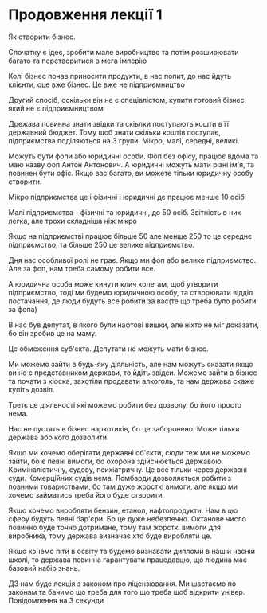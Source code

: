 # Продовження лекції 1

Як створити бізнес.

Спочатку є ідеє, зробити мале виробництво та потім розширювати багато та перетворитися в мега імперію

Колі бізнес почав приносити продукти, в нас попит, до нас йдуть клієнти, оце вже бізнес. Це вже не підприємництво

Другий спосіб, оскільки він не є спеціалістом, купити готовий бізнес, який не є підприємництвом

Дрежава повинна знати звідки та скіьлки поступають кошти в її державний бюджет. Тому щоб знати скільки коштів поступає, підприємства поділяються на 3 групи. Мікро, малі, середні, великі.

Можуть бути фопи або юридичні особи. Фоп без офісу, працює вдома та маю назву фоп Антон Антонович. А юридичні можуть мати різні ім'я, та повинен бути офіс. Якщо вас багато, ви можете тільки юридичну особу створити.

Мікро підприємства це і фізичні і юридичні де працює менше 10 осіб

Малі підприємства - фізичні та юридичні, до 50 осіб. Звітність в них легка, але трохи складніша ніж мікро

Якщо на підприємстві працює більше 50 але менше 250 то це середнє підприємство, та більше 250 це велике підприємство.

Дня нас особливої ролі не грає. Якщо ми фоп або велике підприємство. Але за фоп, нам треба самому робити все.

А юридична особа може кинути клич колегам, щоб утворити підприємство, тоді ми будемо юридичною особу, та створювати відділ постачання, де люди будуть все робити за вас(те що треба було робити за фопа)

В нас був депутат, в якого були нафтові вишки, але ніхто не міг доказати, бо він зробив це на маму.

Це обмеження суб'єкта. Депутати не можуть мати бізнес.

Ми можемо зайти в будь-яку діяльність, але нам можуть сказати якщо ви не є представником держави, то йдіть звідси. Можемо зайти в бізнес та почати з кіоска, захотіли продавати алкоголь, та нам держава скаже купіть дозвіл.

Третє це діяльності які можемо робити без дозволу, бо його просто нема.

Нас не пустять в бізнес наркотиків, бо це заборонено. Може тільки держава або кого дозволити.

Якщо ми хочемо оберігати державні об'єкти, сюди теж ми не можемо зайти, бо є певні вимоги, бо охорона здійснюється державою. Криміналістичну, судову, психіатричну. Це все тільки через державні суди. Комерційних судів нема. Ломбарди дозволяється робити з повними товариствами, бо там дуже жорсткі вимоги, але якщо ми хочемо займатись треба його буде створити.

Якщо хочемо виробляти бензин, етанол, нафтопродукти. Нам в цю сферу будуть певні бар'єри. Бо це дуже небезпечно. Октанове число повинно буде точно дотримане, тому там жорсткі вимоги для виробника, тому держава визначає хто буде виробляти це.

Якщо хочемо піти в освіту та будемо визнавати дипломи в нашій часній школі, то держава повинна гарантувати працедавцю, що людина має базовий набір знань.

ДЗ нам буде лекція з законом про ліцензювання. Ми шастаємо по законам та бачимо що треба для того що треба щоб відкрити універ. Повідомлення на 3 секунди
